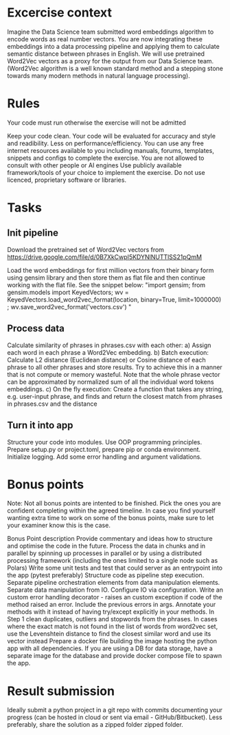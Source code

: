 # Excercise context

Imagine the Data Science team submitted word embeddings algorithm to encode words as real number vectors. You are now integrating these embeddings into a data processing pipeline and applying them to calculate semantic distance between phrases in English.
We will use pretrained Word2Vec vectors as a proxy for the output from our Data Science team.  (Word2Vec algorithm is a well known standard method and a stepping stone towards many modern methods in natural language processing).

# Rules
Your code must run otherwise the exercise will not be admitted

Keep your code clean. Your code will be evaluated for accuracy and style and readibility. Less on performance/efficiency.
You can use any free internet resources available to you including manuals, forums, templates, snippets and configs to complete the exercise. You are not allowed to consult with other people or AI engines
Use publicly available framework/tools of your choice to implement the exercise. Do not use licenced, proprietary software or libraries.

# Tasks
## Init pipeline
Download the pretrained set of Word2Vec vectors from https://drive.google.com/file/d/0B7XkCwpI5KDYNlNUTTlSS21pQmM

Load the word embeddings for first million vectors from their binary form using gensim library and then store them as flat file and then continue working with the flat file. See the snippet below:
"import gensim; from gensim.models import KeyedVectors;  wv = KeyedVectors.load_word2vec_format(location, binary=True, limit=1000000) ; wv.save_word2vec_format('vectors.csv')
"
## Process data
Calculate similarity of phrases in phrases.csv with each other:
a) Assign each word in each phrase a Word2Vec embedding.
b) Batch execution: Calculate L2 distance (Euclidean distance) or Cosine distance of each phrase to all other phrases and store results. Try to achieve this in a manner that is not compute or memory wasteful. Note that the whole phrase vector can be approximated by normalized sum of all the individual word tokens embeddings.
c) On the fly execution: Create a function that takes any string, e.g. user-input phrase, and finds and return the closest match from phrases in phrases.csv and the distance
## Turn it into app
Structure your code into modules. Use OOP programming principles. Prepare setup.py or project.toml, prepare pip or conda environment. Initialize logging. Add some error handling and argument validations.


# Bonus points
Note: Not all bonus points are intented to be finished. Pick the ones you are confident completing within the agreed timeline. In case you find yourself wanting extra time to work on some of the bonus points, make sure to let your examiner know this is the case.

Bonus Point description
Provide commentary and ideas how to structure and optimise the code in the future.
Process the data in chunks and in parallel by spinning up processes in parallel or by using a distributed processing framework (including the ones limited to a single node such as Polars)
Write some unit tests and test that could server as an entrypoint into the app (pytest preferably)
Structure code as pipeline step execution. Separate pipeline orchestration elements from data manipulation elements. Separate data manipulation from IO. Configure IO via configuration.
Write an custom error handling decorator - raises an custom exception if code of the method raised an error. Include the previous errors in args. Annotate your methods with it instead of having try/except explicitly in your methods.
In Step 1  clean duplicates, outliers and stopwords from the phrases. In cases where the exact match is not found in the list of words from word2vec set, use the Levenshtein distance to find the closest similar word and use its vector instead
Prepare a docker file building the image hosting the python app with all dependencies. If you are using a DB for data storage, have a separate image for the database and provide docker compose file to spawn the app.

# Result submission
Ideally submit a python project in a git repo with commits documenting your progress (can be hosted in cloud or sent via email - GitHub/Bitbucket).
Less preferably, share the solution as a zipped folder zipped folder.
